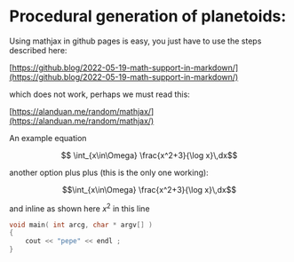 # Procedural generation of planetoids:

<script src="https://cdn.mathjax.org/mathjax/latest/MathJax.js?config=TeX-AMS-MML_HTMLorMML" type="text/javascript"></script>


Using mathjax in github pages is easy, you just have to use the steps described here:

[https://github.blog/2022-05-19-math-support-in-markdown/](https://github.blog/2022-05-19-math-support-in-markdown/)

which does not work, perhaps we must read this:

[https://alanduan.me/random/mathjax/](https://alanduan.me/random/mathjax/)

An example equation

```math
    \int_{x\in\Omega} \frac{x^2+3}{\log x}\,dx
``` 

another option plus plus (this is the only one working):

$$\int_{x\in\Omega} \frac{x^2+3}{\log x}\,dx$$

and inline as shown here $x^2$ in this line


```C++ 
void main( int arcg, char * argv[] )
{
    cout << "pepe" << endl ;
}
```



